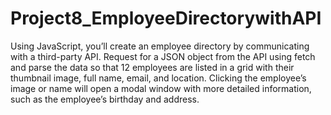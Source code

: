 # Project8_EmployeeDirectorywithAPI

Using JavaScript, you’ll create an employee directory by communicating with a third-party API.
Request for a JSON object from the API using fetch and parse the data so that 12 employees are listed in a grid with their thumbnail image, full name, email, and location. Clicking the employee’s image or name will open a modal window with more detailed information, such as the employee’s birthday and address.
